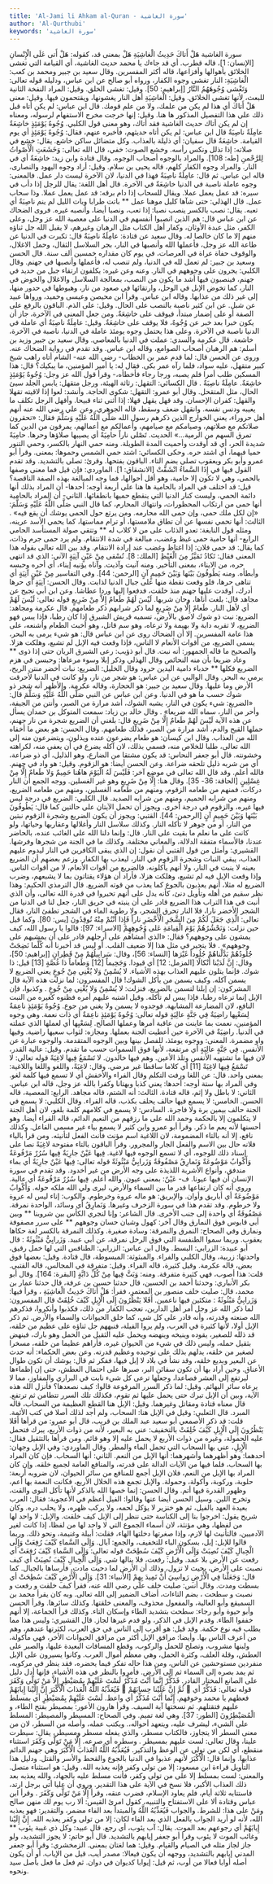 ```yaml
---
title: 'Al-Jami li Ahkam al-Quran - سورة الغاشية'
author: 'Al-Qurthubi'
keywords: 'سورة الغاشية'
---
```


سورة الغاشية
هَلْ أَتاكَ حَدِيثُ الْغاشِيَةِ
هَلْ بمعنى قد، كقوله:
هَلْ أَتى عَلَى الْإِنْسانِ
[الإنسان: 1]، قاله قطرب. أي قد جاءك يا محمد حديث الغاشية، أي القيامة التي تغشى الخلائق بأهوالها وأفزاعها، قاله أكثر المفسرين.
وقال سعيد بن جبير ومحمد بن كعب: الْغاشِيَةِ: النار تغشى وجوه الكفار، ورواه أبو صالح عن ابن عباس، ودليله قوله تعالى:
وَتَغْشى وُجُوهَهُمُ النَّارُ
[إبراهيم: 50].
وقيل: تغشى الخلق.
وقيل: المراد النفخة الثانية للبعث، لأنها تغشى الخلائق.
وقيل: الْغاشِيَةِ أهل النار يغشونها، ويقتحمون فيها.
وقيل: معنى هَلْ أَتاكَ أي هذا لم يكن من علمك، ولا من علم قومك. قال ابن عباس: لم يكن أتاه قبل ذلك على هذا التفصيل المذكور ها هنا.
وقيل: إنها خرجت مخرج الاستفهام لرسوله، ومعناه إن لم يكن أتاك حديث الغاشية فقد أتاك، وهو معنى قول الكلبي.
وُجُوهٌ يَوْمَئِذٍ خاشِعَةٌ
عامِلَةٌ ناصِبَةٌ
قال ابن عباس: لم يكن أتاه حديثهم، فأخبره عنهم، فقال: وُجُوهٌ يَوْمَئِذٍ أي يوم القيامة. خاشِعَةٌ قال سفيان: أي ذليلة بالعذاب. وكل متضائل ساكن خاشع. يقال: خشع في صلاته: إذا تذلل ونكس رأسه. وخشع الصوت: خفي، قال الله تعالى:
وَخَشَعَتِ الْأَصْواتُ لِلرَّحْمنِ
[طه: 108]. والمراد بالوجوه أصحاب الوجوه.
وقال قتادة وابن زيد: خاشِعَةٌ أي في النار. والمراد وجوه الكفار كلهم، قاله يحيى بن سلام.
وقيل: أراد وجوه اليهود والنصارى، قاله ابن عباس. ثم قال:
عامِلَةٌ ناصِبَةٌ
فهذا في الدنيا، لان الآخرة ليست دار عمل. فالمعنى: وجوه عاملة ناصبة في الدنيا خاشِعَةٌ في الآخرة. قال أهل اللغة: يقال للرجل إذا دأب في سيره: قد عمل يعمل عملا. ويقال للسحاب إذا دام برقه: قد عمل يعمل عملا. وذا سحاب عمل. قال الهذلي:
حتى شآها كليل موهنا عمل ** باتت طرابا وبات الليل لم ينم
ناصِبَةٌ أي تعبه. يقال: نصب بالكسر ينصب نصبا: إذا تعب، ونصبا أيضا، وأنصبه غيره. فروى الضحاك عن ابن عباس قال: هم الذين انصبوا أنفسهم في الدنيا على معصية الله عز وجل، وعلى الكفر، مثل عبدة الأوثان، وكفار أهل الكتاب مثل الرهبان وغيرهم، لا يقبل الله جل ثناؤه منهم إلا ما كان خالصا له.
وقال سعيد عن قتادة: عامِلَةٌ ناصِبَةٌ قال: تكبرت في الدنيا عن طاعة الله عز وجل، فأعملها الله وأنصبها في النار، بجر السلاسل الثقال، وحمل الاغلال، والوقوف حفاة عراة في العرصات، في يوم كان مقداره خمسين ألف سنة. قال الحسن وسعيد بن جبير: لم تعمل لله في الدنيا، ولم تنصب له، فأعملها وأنصبها في جهنم.
وقال الكلبي: يجرون على وجوههم في النار. وعنه وعن غيره: يكلفون ارتقاء جبل من حديد في جهنم، فينصبون فيها أشد ما يكون من النصب، بمعالجة السلاسل والاغلال والخوض في النار، كما تخوض الإبل في الوحل، وارتقائها في صعود من نار، وهبوطها في حدور منها، إلى غير ذلك من عذابها. وقاله ابن عباس. وقرأ ابن محيصن وعيسى وحميد، ورواها عبيد عن شبل. عن ابن كثير
ناصبة
بالنصب على الحال.
وقيل: على الذم. الباقون بالرفع على الصفة أو على إضمار مبتدأ، فيوقف على خاشِعَةٌ. ومن جعل المعنى في الآخرة، جاز أن يكون خبرا بعد خبر عن وُجُوهٌ، فلا يوقف على خاشِعَةٌ.
وقيل: عامِلَةٌ ناصِبَةٌ أي عاملة في الدنيا ناصبة في الآخرة. وعلى هذا يحتمل وجوه يومئذ عاملة في الدنيا، ناصبة في الآخرة، خاشعة. قال عكرمة والسدي: عملت في الدنيا بالمعاصي.
وقال سعيد بن جبير وزيد بن أسلم: هم الرهبان أصحاب الصوامع، وقاله ابن عباس. وقد تقدم في رواية الضحاك عنه.
وروى عن الحسن قال: لما قدم عمر بن الخطاب- رضي الله عنه- الشام أتاه راهب شيخ كبير متقهل، عليه سواد، فلما رآه عمر بكى. فقال له: يا أمير المؤمنين، ما يبكيك؟ قال: هذا المسكين طلب أمرا فلم يصبه، ورجا رجاء فأخطأه،- وقرأ قول الله عز وجل:
وُجُوهٌ يَوْمَئِذٍ خاشِعَةٌ. عامِلَةٌ ناصِبَةٌ
. قال الكسائي: التقهل: رثاثة الهيئة، ورجل متقهل: يابس الجلد سيئ الحال، مثل المتقحل.
وقال أبو عمرو: التقهل: شكوى الحاجة. وأنشد:
لعوا إذا لاقيته تقهلا
والقهل: كفران الإحسان. وقد قهل يقهل قهلا: إذا أثنى ثناء قبيحا. وأقهل الرجل تكلف ما يعيبه ودنس نفسه. وانقهل ضعف وسقط، قاله الجوهري. وعن علي رضي الله عنه أنهم أهل حروراء، يعني الخوارج الذين ذكرهم رسول الله صَلَّى اللَّهُ عَلَيْهِ وَسَلَّمَ فقال:
«تحقرون صلاتكم مع صلاتهم، وصيامكم مع صيامهم، وأعمالكم مع أعمالهم، يمرقون من الدين كما تمرق السهم من الرمية...»
الحديث.
تَصْلى ناراً حامِيَةً
أي يصيبها صلاؤها وحرها. حامِيَةً شديدة الحر، أي قد أوقدت وأحميت المدة الطويلة. ومنه حمي النهار بالكسر، وحمي التنور حميا فيهما، أي اشتد حره.
وحكى الكسائي: اشتد حمي الشمس وحموها: بمعنى. وقرأ أبو عمرو وأبو بكر ويعقوب
تصلى
بضم التاء. الباقون بفتحها. وقرئ:
تصلى
بالتشديد. وقد تقدم القول فيها في
إِذَا السَّماءُ انْشَقَّتْ
[الانشقاق: 1]. الماوردي: فإن قيل فما معنى وصفها بالحمى، وهي لا تكون إلا حامية، وهو أقل أحوالها، فما وجه المبالغة بهذه الصفة الناقصة؟ قيل: قد اختلف في المراد بالحامية ها هنا على أربعة أوجه: أحدها- أن المراد بذلك أنها دائمة الحمي، وليست كنار الدنيا التي ينقطع حميها بانطفائها.
الثاني- أن المراد بالحامية أنها حمى من ارتكاب المحظورات، وانتهاك المحارم، كما قال النبي صَلَّى اللَّهُ عَلَيْهِ وَسَلَّمَ:
«إن لكل ملك حمى، وإن حمى الله محارمه. ومن يرتع حول الحمى يوشك أن يقع فيه»
.
الثالث: أنها تحمي نفسها عن أن تطاق ملامستها، أو ترام مماستها، كما يحمي الأسد عرينه، ومثله قول النابغة:
تعدو الذئاب على من لا كلاب له ** وتتقي صولة المستأسد الحامي
الرابع- أنها حامية حمى غيظ وغضب، مبالغة في شدة الانتقام. ولم يرد حمى جرم وذات، كما يقال: قد حمى فلان: إذا اغتاظ وغضب عند إرادة الانتقام. وقد بين الله تعالى بقوله هذا المعنى فقال:
تَكادُ تَمَيَّزُ مِنَ الْغَيْظِ
[الملك: 8].
تُسْقى مِنْ عَيْنٍ آنِيَةٍ
الآني: الذي قد انتهى حره، من الايناء، بمعنى التأخير. ومنه آنيت وآذيت. وآناه يؤنيه إيناء، أي أحره وحبسه وأبطأه.
ومنه يَطُوفُونَ بَيْنَها وَبَيْنَ حَمِيمٍ آنٍ
[الرحمن: 44].
وفي التفاسير مِنْ عَيْنٍ آنِيَةٍ أي تناهى حرها، فلو وقعت نقطة منها على جبال الدنيا لذابت.
وقال الحسن: آنِيَةٍ أي حرها أدرك، أوقدت عليها جهنم منذ خلقت، فدفعوا إليها وردا عطاشا. وعن ابن أبي نجيح عن مجاهد قال: بلغت أناها، وحان شربها.
لَيْسَ لَهُمْ طَعامٌ إِلاَّ مِنْ ضَرِيعٍ
قوله تعالى:
لَيْسَ لَهُمْ
أي لأهل النار.
طَعامٌ إِلَّا مِنْ ضَرِيعٍ
لما ذكر شرابهم ذكر طعامهم. قال عكرمة ومجاهد: الضريع: نبت ذو شوك لاصق بالأرض، تسميه قريش الشبرق إذا كان رطبا، فإذا يبس فهو الضريع، لا تقربه دابة ولا بهيمة ولا ترعاه، وهو سم قاتل، وهو أخبث الطعام وأشنعه، على هذا عامة المفسرين. إلا أن الضحاك روى عن ابن عباس قال: هو شيء يرمى به البحر، يسمى الضريع، من أقوات الأنعام لا الناس، فإذا وقعت فيه الإبل لم تشبع، وهلكت هزلا. والصحيح ما قاله الجمهور: أنه نبت. قال أبو ذؤيب:
رعى الشبرق الريان حتى إذا ذوى ** وعاد ضريعا بأن منه النحائص
وقال الهذلي وذكر إبلا وسوء مرعاها:
وحبسن في هزم الضريع فكلها ** حدباء دامية اليدين حرود
وقال الخليل: الضريع: نبات أخضر منتن الريح، يرمي به البحر.
وقال الوالبي عن ابن عباس: هو شجر من نار، ولو كانت في الدنيا لأحرقت الأرض وما عليها.
وقال سعيد بن جبير: هو الحجارة، وقاله عكرمة. والأظهر أنه شجر ذو شوك حسب ما هو في الدنيا. وعن ابن عباس عن النبي صَلَّى اللَّهُ عَلَيْهِ وَسَلَّمَ قال:
«الضريع: شيء يكون في النار، يشبه الشوك، أشد مرارة من الصبر، وأنتن من الجيفة، وأحر من النار، سماه الله ضريعا»
.
وقال خالد بن زياد: سمعت المتوكل بن حمدان يسأل عن هذه الآية لَيْسَ لَهُمْ طَعامٌ إِلَّا مِنْ ضَرِيعٍ قال: بلغني أن الضريع شجرة من نار جهنم، حملها القيح والدم، أشد مرارة من الصبر، فذلك طعامهم.
وقال الحسن: هو بعض ما أخفاه الله من العذاب.
وقال ابن كيسان: هو طعام يضرعون عنده ويذلون، ويتضرعون منه إلى الله تعالى، طلبا للخلاص منه، فسمي بذلك، لان آكله يضرع في أن يعفى منه، لكراهته وخشونته. قال أبو جعفر النحاس: قد يكون مشتقا من الضارع، وهو الذليل، أي ذو ضراعة، أي من شربه ذليل تلحقه ضراعة. وعن الحسن أيضا: هو الزقوم.
وقيل: هو واد في جهنم. فالله أعلم. وقد قال الله تعالى في موضع آخر:
فَلَيْسَ لَهُ الْيَوْمَ هاهُنا حَمِيمٌ وَلا طَعامٌ إِلَّا مِنْ غِسْلِينٍ
[الحاقة: 36- 35].
وقال هنا: إِلَّا مِنْ ضَرِيعٍ وهو غير الغسلين. ووجه الجمع أن النار دركات، فمنهم من طعامه الزقوم، ومنهم من طعامه الغسلين، ومنهم من طعامه الضريع، ومنهم من شرابه الحميم، ومنهم من شرابه الصديد. قال الكلبي: الضريع في درجة ليس فيها غيره، والزقوم في درجة أخرى. ويجوز أن تحمل الآيتان على حالتين كما قال:
يَطُوفُونَ بَيْنَها وَبَيْنَ حَمِيمٍ آنٍ
[الرحمن: 44]. القتبي: ويجوز أن يكون الضريع وشجرة الزقوم نبتين من النار، أو من جوهر لا تأكله النار. وكذلك سلاسل النار وأغلالها وعقاربها وحياتها، ولو كانت على ما نعلم ما بقيت على النار. قال: وإنما دلنا الله على الغائب عنده، بالحاضر عندنا، فالأسماء متفقة الدلالة، والمعاني مختلفة. وكذلك ما في الجنة من شجرها وفرشها. القشيري: وأمثل من قول القتبي أن نقول: إن الذي يبقى الكافرين في النار ليدوم عليهم العذاب، يبقي النبات وشجرة الزقوم في النار، ليعذب بها الكفار. وزعم بعضهم أن الضريع بعينه لا ينبت في النار، ولا أنهم يأكلونه. فالضريع من أقوات الأنعام، لا من أقوات الناس. وإذا وقعت الإبل فيه لم تشبع، وهلكت هزلا، فأراد أن هؤلاء يقتاتون بما لا يشبعهم، وضرب الضريع له مثلا، أنهم يعذبون بالجوع كما يعذب من قوته الضريع. قال الترمذي الحكيم: وهذا نظر سقيم من أهله وتأويل دنئ، كأنه يدل على أنهم تحيروا في قدرة الله تعالى، وأن الذي أنبت في هذا التراب هذا الضريع قادر على أن ينبته في حريق النار، جعل لنا في الدنيا من الشجر الأخضر نارا، فلا النار تحرق الشجر، ولا رطوبة الماء في الشجر تطفئ النار، فقال تعالى:
الَّذِي جَعَلَ لَكُمْ مِنَ الشَّجَرِ الْأَخْضَرِ ناراً فَإِذا أَنْتُمْ مِنْهُ تُوقِدُونَ
[يس: 80]. وكما قيل حين نزلت:
وَنَحْشُرُهُمْ يَوْمَ الْقِيامَةِ عَلى وُجُوهِهِمْ
[الاسراء: 97]: قالوا يا رسول الله، كيف يمشون على وجوههم؟ فقال:
«الذي أمشاهم على أرجلهم قادر على أن يمشيهم على وجوههم»
. فلا يتحير في مثل هذا إلا ضعيف القلب. أو ليس قد أخبرنا أنه
كُلَّما نَضِجَتْ جُلُودُهُمْ بَدَّلْناهُمْ جُلُوداً غَيْرَها
[النساء: 56]، وقال:
سَرابِيلُهُمْ مِنْ قَطِرانٍ
[إبراهيم: 50]، وقال:
إِنَّ لَدَيْنا أَنْكالًا
[المزمل: 12] أي قيودا.
وَجَحِيماً
[12]
وَطَعاماً ذا غُصَّةٍ
[13] قيل: ذا شوك. فإنما يتلون عليهم العذاب بهذه الأشياء.
لا يُسْمِنُ وَلا يُغْنِي مِنْ جُوعٍ
يعني الضريع لا يسمن آكله. وكيف يسمن من يأكل الشوك! قال المفسرون: لما نزلت هذه الآية قال المشركون: إن إبلنا لتسمن بالضريع، فنزلت:
لا يُسْمِنُ وَلا يُغْنِي مِنْ جُوعٍ
. وكذبوا، فإن الإبل إنما ترعاه رطبا، فإذا يبس لم تأكله. وقيل اشتبه عليهم أمره فظنوه كغيره من النبت النافع، لان المضارعة المشابهة. فوجدوه لا يسمن ولا يغني من جوع.
وُجُوهٌ يَوْمَئِذٍ ناعِمَةٌ
لِسَعْيِها راضِيَةٌ
فِي جَنَّةٍ عالِيَةٍ
قوله تعالى:
وُجُوهٌ يَوْمَئِذٍ ناعِمَةٌ
أي ذات نعمة. وهي وجوه المؤمنين، نعمت بما عاينت من عاقبة أمرها وعملها الصالح.
لِسَعْيِها
أي لعملها الذي عملته في الدنيا.
راضِيَةٌ
في الآخرة حين أعطيت الجنة بعملها. ومجازه: لثواب سعيها راضية. وفيها واو مضمرة. المعنى: ووجوه يومئذ، للفصل بينها وبين الوجوه المتقدمة. والوجوه عبارة عن الأنفس.
فِي جَنَّةٍ عالِيَةٍ
أي مرتفعة، لأنها فوق السموات حسب ما تقدم.
وقيل: عالية القدر، لان فيها ما تشتهيه الأنفس وتلذ الأعين. وهم فيها خالدون.
لا تَسْمَعُ فِيها لاغِيَةً
قوله تعالى:
لا تَسْمَعُ فِيها لاغِيَةً
[11] أي كلاما ساقطا غير مرضي. وقال: لاغِيَةً، واللغو واللغا واللاغية: بمعنى واحد. قال:
عن اللغا ورفث التكلم وقال الفراء والأخفش أي لا تسمع فيها كلمة لغو.
وفي المراد بها ستة أوجه: أحدها: يعني كذبا وبهتانا وكفرا بالله عز وجل، قاله ابن عباس.
الثاني: لا باطل ولا إثم، قاله قتادة.
الثالث: أنه الشتم، قاله مجاهد.
الرابع: المعصية، قاله الحسن.
الخامس: لا يسمع فيها حالف يحلف بكذب، قاله الفراء.
وقال الكلبي: لا يسمع في الجنة حالف بيمين برة ولا فاجرة.
السادس: لا يسمع في كلامهم كلمة بلغو، لان أهل الجنة لا يتكلمون إلا بالحكمة وحمد الله على ما رزقهم من النعيم الدائم، قاله الفراء أيضا. وهو أحسنها لأنه يعم ما ذكر. وقرأ أبو عمرو وابن كثير
لا يسمع
بياء غير مسمى الفاعل. وكذلك نافع، إلا أنه بالتاء المضمومة، لان اللاغية اسم مؤنث فأنث الفعل لتأنيثه. ومن قرأ بالياء فلانه حال بين الاسم والفعل الجار والمجرور. وقرأ الباقون بالتاء مفتوحة لاغِيَةً نصا على إسناد ذلك للوجوه، أي لا تسمع الوجوه فيها لاغية.
فِيها عَيْنٌ جارِيَةٌ
فِيها سُرُرٌ مَرْفُوعَةٌ
وَأَكْوابٌ مَوْضُوعَةٌ
وَنَمارِقُ مَصْفُوفَةٌ
وَزَرابِيُّ مَبْثُوثَةٌ
قوله تعالى:
فِيها عَيْنٌ جارِيَةٌ
أي بماء مندفق، وأنواع الأشربة اللذيذة على وجه الأرض من غير أخدود. وقد تقدم في سورة الإنسان أن فيها عيونا. ف- عَيْنٌ: بمعنى عيون. والله أعلم.
فِيها سُرُرٌ مَرْفُوعَةٌ
أي عالية. وروي أنه كان ارتفاعها قدر ما بين السماء والأرض، ليرى ولي الله ملكه حوله.
وَأَكْوابٌ مَوْضُوعَةٌ
أي أباريق وأوان. والإبريق: هو ماله عروة وخرطوم. والكوب: إناء ليس له عروة ولا خرطوم. وقد تقدم هذا في سورة الزخرف وغيرها. وَنَمارِقُ أي وسائد، الواحدة نمرقة. مَصْفُوفَةٌ أي واحدة إلى جنب الأخرى. قال الشاعر:
وإنا لنجري الكأس بين شروبنا ** وبين أبي قابوس فوق النمارق
وقال آخر:
كهول وشبان حسان وجوههم ** على سرر مصفوفة ونمارق
وفي الصحاح: النمرق والنمرقة: وسادة صغيرة. وكذلك النمرقة بالكسر لغة حكاها يعقوب. وربما سموا الطنفسة التي فوق الرحل نمرقة، عن أبي عبيد.
وَزَرابِيُّ مَبْثُوثَةٌ
: قال أبو عبيدة: الزرابي: البسط.
وقال ابن عباس: الزرابي: الطنافس التي لها خمل رقيق، واحدتها: زربية، وقال الكلبي والفراء. والمبثوثة: المبسوطة، قال قتادة.
وقيل: بعضها فوق بعض، قاله عكرمة. وقيل كثيرة، قاله الفراء.
وقيل: متفرقة في المجالس، قاله القتبي. قلت: هذا أصوب، فهي كثيرة متفرقة. ومنه:
وَبَثَّ فِيها مِنْ كُلِّ دَابَّةٍ
[البقرة: 164].
وقال أبو بكر الأنباري: وحدثنا أحمد بن الحسين، قال حدثنا حسين بن عرفة، قال حدثنا عمار بن محمد، قال: صليت خلف منصور بن المعتمر، فقرأ:
هَلْ أَتاكَ حَدِيثُ الْغاشِيَةِ
، وقرأ فيها:
وَزَرابِيُّ مَبْثُوثَةٌ
: متكئين فيها ناعمين.
أَفَلا يَنْظُرُونَ إِلَى الْإِبِلِ كَيْفَ خُلِقَتْ
قال المفسرون: لما ذكر الله عز وجل أمر أهل الدارين، تعجب الكفار من ذلك، فكذبوا وأنكروا، فذكرهم الله صنعته وقدرته، وأنه قادر على كل شي، كما خلق الحيوانات والسماء والأرض. ثم ذكر الإبل أولا، لأنها كثيرة في العرب، ولم يروا الفيلة، فنبههم جل ثناؤه على عظيم من خلقه، قد ذلله للصغير، يقوده وينيخه وينهضه ويحمل عليه الثقيل من الحمل وهو بارك، فينهض بثقيل حمله، وليس ذلك في شيء من الحيوان غيره. فأراهم عظيما من خلقه، مسخرا لصغير من خلقه، يدلهم بذلك على توحيده وعظيم قدرته. وعن بعض الحكماء: أنه حدث عن البعير وبديع خلقه، وقد نشأ في بلاد لا إبل فيها، ففكر ثم قال: يوشك أن تكون طوال الأعناق. وحين أراد بها أن تكون سفائن البر، صبرها على احتمال العطش، حتى إن إظماءها ليرتفع إلى العشر فصاعدا، وجعلها ترعى كل شيء نابت في البراري والمفاوز، مما لا يرعاه سائر البهائم.
وقيل: لما ذكر السرر المرفوعة قالوا: كيف نصعدها؟ فأنزل الله هذه الآية، وبين أن الإبل تبرك حتى يحمل عليها ثم تقوم، فكذلك تلك السرر تتطامن ثم ترتفع. قال معناه قتادة ومقاتل وغيرهما.
وقيل: الإبل هنا القطع العظيمة من السحاب، قاله المبرد. قال الثعلبي: وقيل في الإبل هنا: السحاب، ولم أجد لذلك أصلا في كتب الأئمة. قلت: قد ذكر الأصمعي أبو سعيد عبد الملك بن قريب، قال أبو عمرو: من قرأها أَفَلا يَنْظُرُونَ إِلَى الْإِبِلِ كَيْفَ خُلِقَتْ بالتخفيف: عني به البعير، لأنه من ذوات الأربع، يبرك فتحمل عليه الحمولة، وغيره من ذوات الأربع لا يحمل عليه إلا وهو قائم. ومن قرأها بالتثقيل فقال: الْإِبِلِ، عني بها السحاب التي تحمل الماء والمطر.
وقال الماوردي: وفي الإبل وجهان: أحدهما: وهو أظهرهما وأشهرهما: أنها الإبل من النعم.
الثاني: أنها السحاب. فإن كان المراد بها السحاب، فلما فيها من الآيات الدالة على قدرته، والمنافع العامة لجميع خلقه. وإن كان المراد بها الإبل من النعم، فلان الإبل أجمع للمنافع من سائر الحيوان، لان ضروبه أربعة: حلوبة، وركوبة، وأكولة، وحمولة. والإبل تجمع هذه الخلال الأربع، فكانت النعمة بها أعم، وظهور القدرة فيها أتم.
وقال الحسن: إنما خصها الله بالذكر لأنها تأكل النوى والقت، وتخرج اللبن. وسيل الحسن أيضا عنها وقالوا: الفيل أعظم في الأعجوبة: فقال: العرب بعيدة العهد بالفيل، ثم هو خنزير لا يؤكل لحمه، ولا يركب ظهره، ولا يحلب دره. وكان شريح يقول: اخرجوا بنا إلى الكناسة حتى ننظر إلى الإبل كيف خلقت. والإبل: لا واحد لها من لفظها، وهي مؤنثة، لان أسماء الجموع التي لا واحد لها من لفظا، إذا كانت لغير الآدميين، فالتأنيث لها لازم، وإذا صغرتها دخلتها الهاء، فقلت: أبيلة وغنيمة، ونحو ذلك. وربما قالوا للإبل: إبل، بسكون الباء للتخفيف، والجمع: آبال.
وَإِلَى السَّماءِ كَيْفَ رُفِعَتْ
وَإِلَى الْجِبالِ كَيْفَ نُصِبَتْ
وَإِلَى الْأَرْضِ كَيْفَ سُطِحَتْ
قوله تعالى:
وَإِلَى السَّماءِ كَيْفَ رُفِعَتْ
أي رفعت عن الأرض بلا عمد.
وقيل: رفعت، فلا ينالها شي.
وَإِلَى الْجِبالِ كَيْفَ نُصِبَتْ
أي كيف نصبت على الأرض، بحيث لا تزول، وذلك أن الأرض لما دحيت مادت، فأرساها بالجبال. كما قال:
وَجَعَلْنا فِي الْأَرْضِ رَواسِيَ أَنْ تَمِيدَ بِهِمْ
[الأنبياء: 31].
وَإِلَى الْأَرْضِ كَيْفَ سُطِحَتْ
أي بسطت ومدت.
وقال أنس: صليت خلف علي رضي الله عنه، فقرأ
كيف خلقت
و
رفعت
و
نصبت
و
سطحت
، بضم التاءات، أضاف الضمير إلى الله تعالى. وبه كان يقرأ محمد بن السميقع وأبو العالية، والمفعول محذوف، والمعنى خلقتها. وكذلك سائرها. وقرأ الحسن وأبو حيوة وأبو رجاء:
سطحت
بتشديد الطاء وإسكان التاء. وكذلك قرأ الجماعة، إلا أنهم خففوا الطاء. وقدم الإبل في الذكر، ولو قدم غيرها لجاز. قال القشيري: وليس هذا مما يطلب فيه نوع حكمة. وقد قيل: هو أقرب إلى الناس في حق العرب، لكثرتها عندهم، وهم من أعرف الناس بها. وأيضا: مرافق الإبل أكثر من مرافق الحيوانات الأخر، فهي مأكولة، ولبنها مشروب، وتصلح للحمل والركوب، وقطع المسافات البعيدة عليها، والصبر على العطش، وقلة العلف، وكثرة الحمل، وهي معظم أموال العرب. وكانوا يسيرون على الإبل منفردين مستوحشين عن الناس، ومن هذا حاله تفكر فيما يحضره، فقد ينظر في مركوبه، ثم يمد بصره إلى السماء ثم إلى الأرض. فأمروا بالنظر في هذه الأشياء، فإنها أدل دليل على الصانع المختار القادر.
فَذَكِّرْ إِنَّما أَنْتَ مُذَكِّرٌ
لَسْتَ عَلَيْهِمْ بِمُصَيْطِرٍ
إِلاَّ مَنْ تَوَلَّى وَكَفَرَ
فَيُعَذِّبُهُ اللَّهُ الْعَذابَ الْأَكْبَرَ
إِنَّ إِلَيْنا إِيابَهُمْ

ثُمَّ إِنَّ عَلَيْنا حِسابَهُمْ

قوله تعالى:
فَذَكِّرْ
أي فعظهم يا محمد وخوفهم.
إِنَّما أَنْتَ مُذَكِّرٌ
أي واعظ.
لَسْتَ عَلَيْهِمْ بِمُصَيْطِرٍ
أي بمسلط عليهم فتقتلهم. ثم نسختها آية السيف. وقرأ هارون الأعور:
بمصيطر
بفتح الطاء، و
الْمُصَيْطِرُونَ
[الطور: 37]. وهي لغة تميم.
وفي الصحاح: المسيطر والمصيطر: المسلط على الشيء، ليشرف عليه، ويتعهد أحواله،. ويكتب عمله، وأصله من السطر، لان من معنى السطر ألا يتجاوز، فالكتاب مسطر، والذي يفعله مسطر ومسيطر، يقال: سيطرت علينا، وقال تعالى:
لست عليهم بمسيطر
. وسطره أي صرعه.
إِلَّا مَنْ تَوَلَّى وَكَفَرَ
استثناء منقطع، أي لكن من تولى عن الوعظ والتذكير.
فَيُعَذِّبُهُ اللَّهُ الْعَذابَ الْأَكْبَرَ
وهي جهنم الدائم عذابها. وإنما قال: الْأَكْبَرَ لأنهم عذبوا في الدنيا بالجوع والقحط والأسر والقتل. ودليل هذا التأويل قراءة ابن مسعود:
إلا من تولى وكفر
فإنه يعذبه الله.
وقيل: هو استثناء متصل. والمعنى: لست بمسلط إلا على من تولى وكفر، فأنت مسلط عليه بالجهاد، والله يعذبه بعد ذلك العذاب الأكبر، فلا نسخ في الآية على هذا التقدير. وروي أن عليا أتى برجل ارتد، فاستتابه ثلاثة أيام، فلم يعاود الإسلام، فضرب عنقه، وقرأ
إِلَّا مَنْ تَوَلَّى وَكَفَرَ
. وقرأ ابن عباس وقتادة
ألا
على الاستفتاح والتنبيه، كقول امرئ القيس:
ألا رب يوم لك منهن صالح
ومَنْ على هذا: للشرط. والجواب فَيُعَذِّبُهُ اللَّهُ والمبتدأ بعد الفاء مضمر، والتقدير: فهو يعذبه الله، لأنه لو أريد الجواب بالفعل الذي بعد الفاء لكان: إلا من تولى وكفر يعذبه الله.
إِنَّ إِلَيْنا إِيابَهُمْ
أي رجوعهم بعد الموت. يقال: آب يئوب، أي رجع. قال عبيد:
وكل ذي غيبة يئوب ** وغائب الموت لا يئوب
وقرأ أبو جعفر
إيابهم
بالتشديد. قال أبو حاتم: لا يجوز التشديد، ولو جاز لجاز مثله في الصيام والقيام.
وقيل: هما لغتان بمعنى. الزمخشري: وقرأ أبو جعفر المدني
إيابهم
بالتشديد، ووجهه أن يكون فيعالا: مصدر أيب، قيل من الإياب. أو أن يكون أصله أوابا فعالا من أوب، ثم قيل: إيوابا كديوان في دوان. ثم فعل ما فعل بأصل سيد ونحوه.